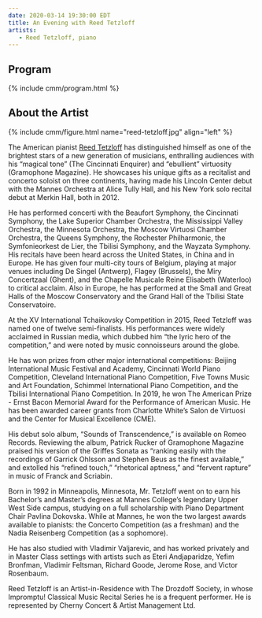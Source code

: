 ```yaml
---
date: 2020-03-14 19:30:00 EDT
title: An Evening with Reed Tetzloff
artists: 
   - Reed Tetzloff, piano
---
```


## Program

{% include cmm/program.html %}

## About the Artist

{% include cmm/figure.html name="reed-tetzloff.jpg" align="left" %}

The American pianist [Reed Tetzloff](https://reedtetzloff.com) has distinguished himself as
one of the brightest stars of a new generation of musicians, enthralling audiences with his
“magical tone” (The Cincinnati Enquirer) and “ebullient” virtuosity (Gramophone Magazine).
He showcases his unique gifts as a recitalist and concerto soloist on three continents,
having made his Lincoln Center debut with the Mannes Orchestra at Alice Tully Hall, and his
New York solo recital debut at Merkin Hall, both in 2012.

He has performed concerti with the Beaufort Symphony, the Cincinnati Symphony, the Lake
Superior Chamber Orchestra, the Mississippi Valley Orchestra, the Minnesota Orchestra, the
Moscow Virtuosi Chamber Orchestra, the Queens Symphony, the Rochester Philharmonic, the
Symfonieorkest de Lier, the Tbilisi Symphony, and the Wayzata Symphony. His recitals have
been heard across the United States, in China and in Europe. He has given four multi-city
tours of Belgium, playing at major venues including De Singel (Antwerp), Flagey (Brussels),
the Miry Concertzaal (Ghent), and the Chapelle Musicale Reine Elisabeth (Waterloo) to
critical acclaim.  Also in Europe, he has performed at the Small and Great Halls of the
Moscow Conservatory and the Grand Hall of the Tbilisi State Conservatoire.

At the XV International Tchaikovsky Competition in 2015, Reed Tetzloff was named one of
twelve semi-finalists. His performances were widely acclaimed in Russian media, which dubbed
him “the lyric hero of the competition,” and were noted by music connoisseurs around the
globe.

He has won prizes from other major international competitions: Beijing International Music
Festival and Academy, Cincinnati World Piano Competition, Cleveland International Piano
Competition, Five Towns Music and Art Foundation, Schimmel International Piano Competition,
and the Tbilisi International Piano Competition. In 2019, he won The American Prize - Ernst
Bacon Memorial Award for the Performance of American Music.  He has been awarded career
grants from Charlotte White’s Salon de Virtuosi and the Center for Musical Excellence (CME).

His debut solo album, “Sounds of Transcendence,” is available on Romeo Records. Reviewing
the album, Patrick Rucker of Gramophone Magazine praised his version of the Griffes Sonata
as “ranking easily with the recordings of Garrick Ohlsson and Stephen Beus as the finest
available,” and extolled his “refined touch,” “rhetorical aptness,” and “fervent rapture” in
music of Franck and Scriabin.

Born in 1992 in Minneapolis, Minnesota, Mr. Tetzloff went on to earn his Bachelor’s and
Master’s degrees at Mannes College’s legendary Upper West Side campus, studying on a full
scholarship with Piano Department Chair Pavlina Dokovska.  While at Mannes, he won the two
largest awards available to pianists: the Concerto Competition (as a freshman) and the Nadia
Reisenberg Competition (as a sophomore).

He has also studied with Vladimir Valjarevic, and has worked privately and in Master Class
settings with artists such as Eteri Andjaparidze, Yefim Bronfman, Vladimir Feltsman, Richard
Goode, Jerome Rose, and Victor Rosenbaum.

Reed Tetzloff is an Artist-in-Residence with The Drozdoff Society, in whose Impromptu!
Classical Music Recital Series he is a frequent performer.  He is represented by Cherny
Concert & Artist Management Ltd.
